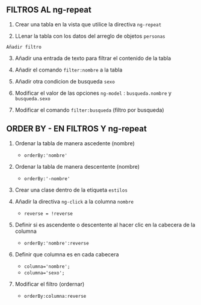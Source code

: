 ## FILTROS AL ng-repeat

1. Crear una tabla en la vista que utilice la directiva `ng-repeat`

2. LLenar la tabla con los datos del arreglo  de objetos `personas`

~~~
Añadir filtro
~~~

3. Añadir una entrada de texto para filtrar el contenido de la tabla

4. Añadir el comando `filter:nombre` a la tabla

5. Añadir otra condicion de busqueda `sexo`

6. Modificar el valor de las opciones `ng-model` : `busqueda.nombre` y `busqueda.sexo`

7. Modificar el comando `filter:busqueda` (filtro por busqueda)

## ORDER BY - EN FILTROS Y ng-repeat

1. Ordenar la tabla de manera ascedente (nombre)
    - `orderBy:'nombre'`

2. Ordenar la tabla de manera descentente (nombre)
    - `orderBy:'-nombre'`

3. Crear una clase dentro de la etiqueta `estilos`

4. Añadir la directiva `ng-click` a la columna `nombre`
    - `reverse = !reverse`

5. Definir si es ascendente o descentente al hacer clic en la cabecera de la columna
    - `orderBy:'nombre':reverse`

6. Definir que columna es en cada cabecera
    - `columna='nombre';`
    - `columna='sexo';`

7. Modificar el filtro (ordernar)
    - `orderBy:columna:reverse`
